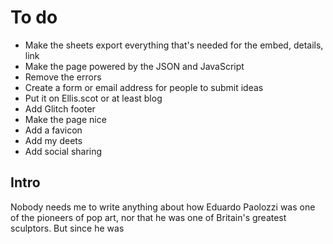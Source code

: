 # To do
* Make the sheets export everything that's needed for the embed, details, link
* Make the page powered by the JSON and JavaScript
* Remove the errors
* Create a form or email address for people to submit ideas
* Put it on Ellis.scot or at least blog
* Add Glitch footer
* Make the page nice
* Add a favicon
* Add my deets
* Add social sharing

## Intro
Nobody needs me to write anything about how Eduardo Paolozzi was one of the pioneers of pop art, nor that he was one of Britain's greatest sculptors. But since he was 